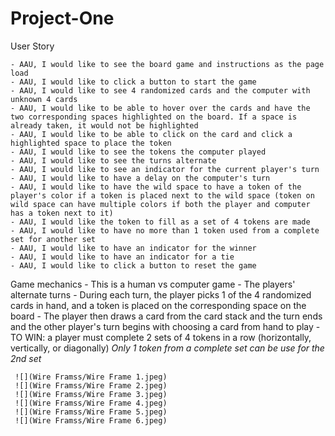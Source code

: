 # Project-One

User Story

    - AAU, I would like to see the board game and instructions as the page load
    - AAU, I would like to click a button to start the game
    - AAU, I would like to see 4 randomized cards and the computer with unknown 4 cards
    - AAU, I would like to be able to hover over the cards and have the two corresponding spaces highlighted on the board. If a space is already taken, it would not be highlighted
    - AAU, I would like to be able to click on the card and click a highlighted space to place the token
    - AAU, I would like to see the tokens the computer played
    - AAU, I would like to see the turns alternate
    - AAU, I would like to see an indicator for the current player's turn
    - AAU, I would like to have a delay on the computer's turn
    - AAU, I would like to have the wild space to have a token of the player's color if a token is placed next to the wild space (token on wild space can have multiple colors if both the player and computer has a token next to it)
    - AAU, I would like the token to fill as a set of 4 tokens are made
    - AAU, I would like to have no more than 1 token used from a complete set for another set
    - AAU, I would like to have an indicator for the winner
    - AAU, I would like to have an indicator for a tie
    - AAU, I would like to click a button to reset the game
     
Game mechanics
    - This is a human vs computer game
    - The players' alternate turns
    - During each turn, the player picks 1 of the 4 randomized cards in hand, and a token is placed on the corresponding space on the board
    - The player then draws a card from the card stack and the turn ends and the other player's turn begins with choosing a card from hand to play
    - TO WIN: a player must complete 2 sets of 4 tokens in a row (horizontally, vertically, or diagonally) *Only 1 token from a complete set can be use for the 2nd set*


     ![](Wire Framss/Wire Frame 1.jpeg)
     ![](Wire Framss/Wire Frame 2.jpeg)
     ![](Wire Framss/Wire Frame 3.jpeg)
     ![](Wire Framss/Wire Frame 4.jpeg)
     ![](Wire Framss/Wire Frame 5.jpeg)
     ![](Wire Framss/Wire Frame 6.jpeg)